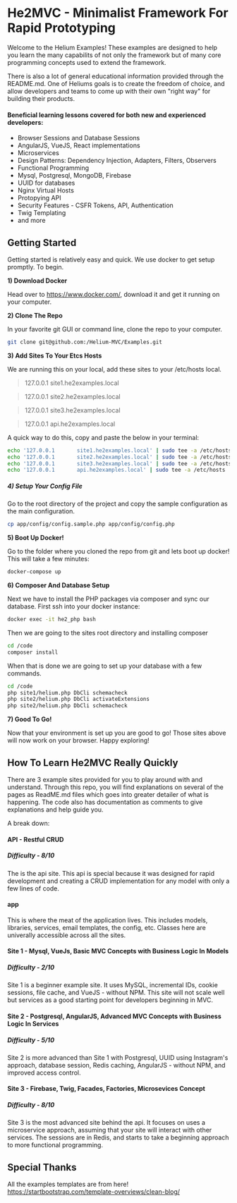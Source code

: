 # He2MVC - Minimalist Framework For Rapid Prototyping

Welcome to the Helium Examples! These examples are designed to help you learn the many capabilits of not only the framework but of many core programming concepts 
used to extend the framework.

There is also a lot of general educational information provided through the README.md.
One of Heliums goals is to create the freedom of choice, and allow developers and teams to come up with their own "right way" for building their products.

#### Beneficial learning lessons covered for both new and experienced developers:
- Browser Sessions and Database Sessions
- AngularJS, VueJS, React implementations
- Microservices
- Design Patterns: Dependency Injection, Adapters, Filters, Observers
- Functional Programming
- Mysql, Postgresql, MongoDB, Firebase
- UUID for databases
- Nginx Virtual Hosts
- Protopying API
- Security Features - CSFR Tokens, API, Authentication
- Twig Templating
- and more

## Getting Started
Getting started is relatively easy and quick. We use docker to get setup promptly. To begin.

**1) Download Docker**

Head over to https://www.docker.com/, download it and get it running on your computer.

**2) Clone The Repo**

In your favorite git GUI or command line, clone the repo to your computer.
```bash
git clone git@github.com:/Helium-MVC/Examples.git
```

**3) Add Sites To Your Etcs Hosts**

We are running this on your local, add these sites to your /etc/hosts local.
> 127.0.0.1       site1.he2examples.local

> 127.0.0.1       site2.he2examples.local

> 127.0.0.1       site3.he2examples.local

> 127.0.0.1       api.he2examples.local

A quick way to do this, copy and paste the below in your terminal:
```bash
echo '127.0.0.1       site1.he2examples.local' | sudo tee -a /etc/hosts
echo '127.0.0.1       site2.he2examples.local' | sudo tee -a /etc/hosts
echo '127.0.0.1       site3.he2examples.local' | sudo tee -a /etc/hosts
echo '127.0.0.1       api.he2examples.local' | sudo tee -a /etc/hosts
```

##### 4) Setup Your Config File

Go to the root directory of the project and copy the sample configuration as the main configuration.
```bash
cp app/config/config.sample.php app/config/config.php
```

**5) Boot Up Docker!**

Go to the folder where you cloned the repo from git and lets boot up docker! This will take a few minutes:
```bash
docker-compose up
```

**6) Composer And Database Setup**

Next we have to install the PHP packages via composer and sync our database. First ssh into your docker instance:
```bash
docker exec -it he2_php bash
```
Then we are going to the sites root directory and installing composer
```bash
cd /code
composer install
```
When that is done we are going to set up your database with a few commands.
```bash
cd /code
php site1/helium.php DbCli schemacheck
php site2/helium.php DbCli activateExtensions
php site2/helium.php DbCli schemacheck
```

**7) Good To Go!**

Now that your environment is set up you are good to go! Those sites above will now work on your browser. Happy exploring!

## How To Learn He2MVC Really Quickly
There are 3 example sites provided for you to play around with and understand. Through this repo, you will find explanations on several of the pages as ReadME.md files which goes into greater detailer of what is happening. The code also has documentation as comments to give explanations and help guide you. 

A break down:

#### API - Restful CRUD
##### Difficulty - 8/10
The is the api site. This api is special because it was designed for rapid development and creating a CRUD implementation for any model with only a few lines of code.

#### app
This is  where the meat of the application lives. This includes models, libraries, services, email templates, the config, etc. Classes here are univerally accessible across all the sites.

#### Site 1 - Mysql, VueJs, Basic MVC Concepts with Business Logic In Models
##### Difficulty - 2/10
Site 1 is a beginner example site. It uses MySQL, incremental IDs, cookie sessions, file cache, and VueJS - without NPM. This site will not scale well but services as a good starting point for developers beginning in MVC.

#### Site 2 - Postgresql, AngularJS, Advanced MVC Concepts with Business Logic In Services
##### Difficulty - 5/10
Site 2 is more advanced than Site 1 with Postgresql, UUID using Instagram's approach, database session, Redis caching, AngularJS - without NPM, and improved access control.

#### Site 3 - Firebase, Twig, Facades, Factories, Microsevices Concept
##### Difficulty - 8/10
Site 3 is the most advanced site behind the api. It focuses on uses a microservice approach, assuming that your site will interact with other services. The sessions are in Redis, and starts to take a beginning approach to more functional programming.

## Special Thanks
All the examples templates are from here!
https://startbootstrap.com/template-overviews/clean-blog/